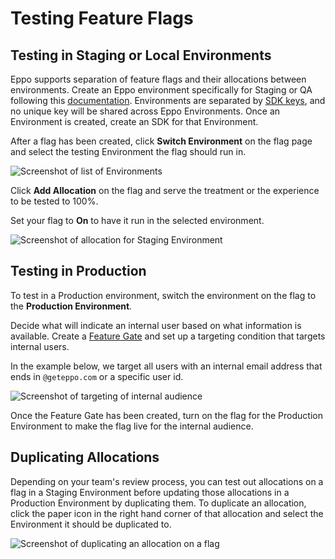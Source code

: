 # Testing Feature Flags

## Testing in Staging or Local Environments

Eppo supports separation of feature flags and their allocations between environments. Create an Eppo environment specifically for Staging or QA following this [documentation](/feature-flagging/index#environments). Environments are separated by [SDK keys](/sdks/api-keys), and no unique key will be shared across Eppo Environments. Once an Environment is created, create an SDK for that Environment.

After a flag has been created, click **Switch Environment** on the flag page and select the testing Environment the flag should run in.

![Screenshot of list of Environments](/img/guides/testing-feature-flags/qa-flag-environments.png)

Click **Add Allocation** on the flag and serve the treatment or the experience to be tested to 100%.

Set your flag to **On** to have it run in the selected environment.

![Screenshot of allocation for Staging Environment](/img/guides/testing-feature-flags/qa-flag-staging-allocation.png)

## Testing in Production

To test in a Production environment, switch the environment on the flag to the **Production Environment**. 

Decide what will indicate an internal user based on what information is available. Create a [Feature Gate](/feature-flagging/feature-gates#create-a-feature-gate) and set up a targeting condition that targets internal users. 

In the example below, we target all users with an internal email address that ends in `@geteppo.com` or a specific user id. 

![Screenshot of targeting of internal audience](/img/guides/testing-feature-flags/qa-flag-internal-audience.png)

Once the Feature Gate has been created, turn on the flag for the Production Environment to make the flag live for the internal audience.

## Duplicating Allocations

Depending on your team's review process, you can test out allocations on a flag in a Staging Environment before updating those allocations in a Production Environment by duplicating them. To duplicate an allocation, click the paper icon in the right hand corner of that allocation and select the Environment it should be duplicated to.

![Screenshot of duplicating an allocation on a flag](/img/guides/testing-feature-flags/duplicating-allocation.png)
